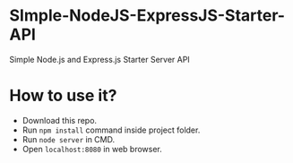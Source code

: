 # SImple-NodeJS-ExpressJS-Starter-API
Simple Node.js and Express.js Starter Server API

# How to use it?

* Download this repo.
* Run `npm install` command inside project folder.
* Run `node server` in CMD.
* Open `localhost:8080` in web browser.
